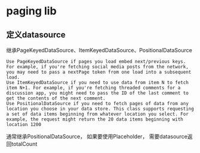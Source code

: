 # paging lib

## 定义datasource

继承PageKeyedDataSource、ItemKeyedDataSource、PositionalDataSource
```
Use PageKeyedDataSource if pages you load embed next/previous keys. For example, if you're fetching social media posts from the network, you may need to pass a nextPage token from one load into a subsequent load.
Use ItemKeyedDataSource if you need to use data from item N to fetch item N+1. For example, if you're fetching threaded comments for a discussion app, you might need to pass the ID of the last comment to get the contents of the next comment.
Use PositionalDataSource if you need to fetch pages of data from any location you choose in your data store. This class supports requesting a set of data items beginning from whatever location you select. For example, the request might return the 20 data items beginning with location 1200
```

通常继承PositionalDataSource， 如果要使用Placeholder， 需要datasource返回totalCount